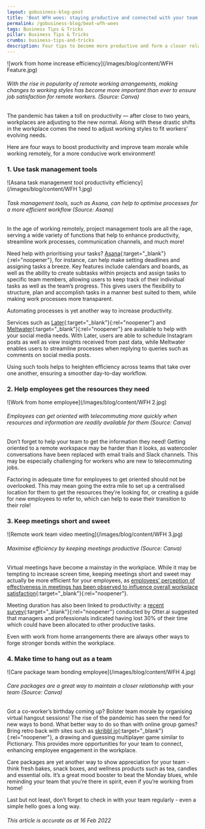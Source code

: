 ```yaml
---
layout: gobusiness-blog-post
title: 'Beat WFH woes: staying productive and connected with your team'
permalink: /gobusiness-blog/beat-wfh-woes
tags: Business Tips & Tricks
pillar: Business Tips & Tricks
crumbs: business-tips-and-tricks
description: Four tips to become more productive and form a closer relationship with your team while working remotely
---
```


![work from home increase efficiency](/images/blog/content/WFH Feature.jpg)
###### With the rise in popularity of remote working arrangements, making changes to working styles has become more important than ever to ensure job satisfaction for remote workers. (Source: Canva)

The pandemic has taken a toll on productivity — after close to two years, workplaces are adjusting to the new normal. Along with these drastic shifts in the workplace comes the need to adjust working styles to fit workers’ evolving needs.

Here are four ways to boost productivity and improve team morale while working remotely, for a more conducive work environment! 

### 1. Use task management tools 

![Asana task management tool productivity efficiency](/images/blog/content/WFH 1.jpg)
###### Task management tools, such as Asana, can help to optimise processes for a more efficient workflow (Source: Asana)

In the age of working remotely, project management tools are all the rage, serving a wide variety of functions that help to enhance productivity, streamline work processes, communication channels, and much more!  

Need help with prioritising your tasks? [Asana](https://asana.com/){:target="_blank"}{:rel="noopener"}, for instance, can help make setting deadlines and assigning tasks a breeze. Key features include calendars and boards, as well as the ability to create subtasks within projects and assign tasks to specific team members, allowing users to keep track of their individual tasks as well as the team’s progress. This gives users the flexibility to structure, plan and accomplish tasks in a manner best suited to them, while making work processes more transparent. 

Automating processes is yet another way to increase productivity. 

Services such as [Later](https://later.com/){:target="_blank"}{:rel="noopener"} and [Meltwater](https://www.meltwater.com/en){:target="_blank"}{:rel="noopener"} are available to help with your social media needs. With Later, users are able to schedule Instagram posts as well as view insights received from past data, while Meltwater enables users to streamline processes when replying to queries such as comments on social media posts. 

Using such tools helps to heighten efficiency across teams that take over one another, ensuring a smoother day-to-day workflow.

### 2. Help employees get the resources they need 

![Work from home employee](/images/blog/content/WFH 2.jpg)
###### Employees can get oriented with telecommuting more quickly when resources and information are readily available for them (Source: Canva)

Don’t forget to help your team to get the information they need! Getting oriented to a remote workspace may be harder than it looks, as watercooler conversations have been replaced with email trails and Slack channels. This may be especially challenging for workers who are new to telecommuting jobs. 

Factoring in adequate time for employees to get oriented should not be overlooked. This may mean going the extra mile to set up a centralised location for them to get the resources they’re looking for, or creating a guide for new employees to refer to, which can help to ease their transition to their role! 

### 3. Keep meetings short and sweet

![Remote work team video meeting](/images/blog/content/WFH 3.jpg)
###### Maximise efficiency by keeping meetings productive (Source: Canva)

Virtual meetings have become a mainstay in the workplace. While it may be tempting to increase screen time, keeping meetings short and sweet may actually be more efficient for your employees, as [employees’ perception of effectiveness in meetings has been observed to influence overall workplace satisfaction](https://hbr.org/2017/07/stop-the-meeting-madness?src=gobiz_blog){:target="_blank"}{:rel="noopener"}. 

Meeting duration has also been linked to productivity: a [recent survey](https://blog.otter.ai/meeting-statistics/?src=gobiz_blog){:target="_blank"}{:rel="noopener"} conducted by Otter.ai suggested that managers and professionals indicated having lost 30% of their time which could have been allocated to other productive tasks.  

Even with work from home arrangements there are always other ways to forge stronger bonds within the workplace.

### 4. Make time to hang out as a team

![Care package team bonding employee](/images/blog/content/WFH 4.jpg)
###### Care packages are a great way to maintain a closer relationship with your team (Source: Canva)

Got a co-worker’s birthday coming up? Bolster team morale by organising virtual hangout sessions! The rise of the pandemic has seen the need for new ways to bond. What better way to do so than with online group games? Bring retro back with sites such as [skribbl io](https://skribbl.io/?src=gobiz_blog){:target="_blank"}{:rel="noopener"}, a drawing and guessing multiplayer game similar to Pictionary. This provides more opportunities for your team to connect, enhancing employee engagement in the workplace.

Care packages are yet another way to show appreciation for your team - think fresh bakes, snack boxes, and wellness products such as tea, candles and essential oils. It’s a great mood booster to beat the Monday blues, while reminding your team that you’re there in spirit, even if you’re working from home! 

Last but not least, don’t forget to check in with your team regularly - even a simple hello goes a long way. 

###### This article is accurate as at 16 Feb 2022